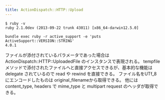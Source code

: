 ```yaml
---
title: ActionDispatch::HTTP::Upload
---
```


```
$ ruby -v
ruby 2.1.0dev (2013-09-22 trunk 43011) [x86_64-darwin12.5.0]
```

```
bundle exec ruby -r active_support -e 'puts ActiveSupport::VERSION::STRING'
4.0.1
```

ファイルが添付されているパラメータであった場合は ActionDispatch::HTTP::UploadedFile のインスタンスで表現される。
tempfile メソッドで添付されたファイルへと直接アクセスできるが、基本的な機能は delegate されているので read や rewind を直接できる。
ファイル名をUTf_8 にエンコードしたものは original_filenameから取得できる。
他には content_type, headers で mime_type と multipart request のヘッダが取得できる。
